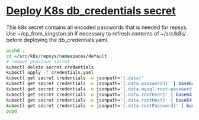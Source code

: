 # **[Deploy K8s db_credentials secret](../../../k8s/repsys/db_credentials.yaml)**

This k8s secret contains all encoded passwords that is needed for repsys. Use ~/cp_from_kingston.sh if necessary to refresh contents of ~/src/k8s/ before deploying the db_credentials.yaml.

```bash
pushd .
cd ~/src/k8s/repsys/namespaces/default
# remove previous secret 
kubectl delete secret credentials
kubectl apply -f credentials.yaml
kubectl get secret credentials -o jsonpath='{.data}' 
kubectl get secret credentials -o jsonpath='{.data.password3}' | base64 --decode
kubectl get secret credentials -o jsonpath='{.data.mysql-root-password}' | base64 --decode
kubectl get secret credentials -o jsonpath='{.data.rootUser}' | base64 --decode
kubectl get secret credentials -o jsonpath='{.data.rootHost}' | base64 --decode
kubectl get secret credentials -o jsonpath='{.data.rootPassword}' | base64 --decode
popd
```
